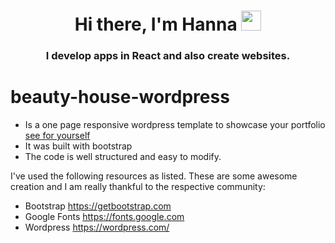 <h1 align="center">Hi there, I'm Hanna
<img src="https://github.com/blackcater/blackcater/raw/main/images/Hi.gif" height="32"/></h1>
<h3 align="center">I develop apps in React and also create websites.</h3>

# beauty-house-wordpress

- Is a one page responsive wordpress template to showcase your portfolio [see for yourself](https://hanna8888.github.io/beauty-house-landing/)
- It was built with bootstrap 
- The code is well structured and easy to modify.

I've used the following resources as listed. These are some awesome creation and I am really thankful to the respective community:

- Bootstrap https://getbootstrap.com
- Google Fonts https://fonts.google.com
- Wordpress https://wordpress.com/
